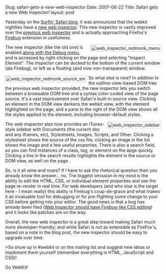 Slug: safari-gets-a-new-web-inspector
Date: 2007-06-22
Title: Safari gets a new Web Inspector!
layout: post

Yesterday on the [Surfin&#39; Safari blog](http://webkit.org/blog), it was announced that the webkit nightlies have a [new web inspector](http://webkit.org/blog/108/yet-another-one-more-thing-a-new-web-inspector/). This new inspector is vastly improved over the [previous web inspector](http://webkit.org/blog/41/introducing-the-web-inspector/) and is actually approaching Firefox&#39;s [Firebug](http://getfirebug.com) extension in usefulness.

<a href="http://redmonk.net/files/skitch/web_inspector_redmonk-20070621-073625.png"><img alt="web_inspector_redmonk_menu" class="at-xid-6a010534988cd3970b0120a5b36b75970c" src="http://steveivy.typepad.com/.a/6a010534988cd3970b0120a5b36b75970c-pi" style="float:right; padding:2px; border: 1px solid #ccc; margin: 0 0 8px 8px;" /></a> The new inspector (like the old one) is enabled [along with the Debug menu](http://www.macosxhints.com/article.php?story=20030110063041629), and is accessed by right-clicking on the page and selecting &quot;Inspect Element&quot;. The inspector can be docked to the bottom of the current window (ala Firebug), or left as a floating (and now non-transparent) window.

<a href="http://redmonk.net/files/skitch/web_inspector_redmonk_source-20070621-074855.png"><img alt="web_inspector_redmonk_source_sm" class="at-xid-6a010534988cd3970b0120a5b36b81970c" src="http://steveivy.typepad.com/.a/6a010534988cd3970b0120a5b36b81970c-pi" style="float:left; padding:2px; border: 1px solid #ccc; margin: 0 8px 8px 0;" /></a> So what else is new? In addition to the outline-view-based DOM tree the previous web inspector provided, the new inspector lets you switch between a browsable DOM tree and a syntax color-coded view of the page source. It&#39;s a vast improvement over Safari&#39;s built-in source view. Clicking an element in the DOM view darkens the webkit view, with the element highlighted on the page, and a pane to the right of the DOM view shows all the styles applied to the element, including browser-default styles.

<img alt="web_inspector_sidebar" class="at-xid-6a010534988cd3970b0120a5b36b84970c" src="http://steveivy.typepad.com/.a/6a010534988cd3970b0120a5b36b84970c-pi" style="float:right; padding:2px; border: 1px solid #ccc; margin: 0 0 8px 8px;" /> The web inspector also now provides an iTunes-style sidebar with Documents (the current doc and any iframes, etc), Stylesheets, Images, Scripts, and Other. Clicking a stylesheet shows the source of the css file, clicking an image in the list shows the image and a few useful properties. There is also a search field, so you can find instances of a class, tag, or element on the apge quickly. Clicking a line in the search results highlights the element in the source or DOM view, as well on the page.

So, is it all wine and roses? If I have to ask the rhetorical question then you already know the answer... no. The biggest omission in my mind is the ability to edit the HTML, CSS, or individual element properties and see the page re-render in real time. For web developers (and who else is the target here - I mean really) this ability is Firebug&#39;s coup-de-grace and what makes it an invaluable tool for debugging or for pre-flighting some change to your CSS before getting into your editor. The good news is that a bug has already been filed ([Web Inspector should have Firebug-like CSS editing](http://bugs.webkit.org/show_bug.cgi?id=11920)) and it looks like patches are on the way.

Overall, the new web inspector is a great step toward making Safari much more developer-friendly; and while Safari is not as extensible as FireFox&#39;s, based on a note in the blog post, the new inspector should be easy to upgrade over time:

&gt;So show up in #webkit or on the mailing list and suggest new ideas or implement them yourself (remember everything is HTML, JavaScript and CSS)!

Go WebKit!

